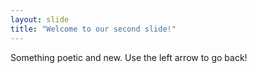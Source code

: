 ```yaml
---
layout: slide
title: "Welcome to our second slide!"
---
```

Something poetic and new.
Use the left arrow to go back!